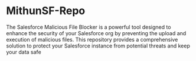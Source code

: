 # MithunSF-Repo
The Salesforce Malicious File Blocker is a powerful tool designed to enhance the security of your Salesforce org by preventing the upload and execution of malicious files. 
This repository provides a comprehensive solution to protect your Salesforce instance from potential threats and keep your data safe
